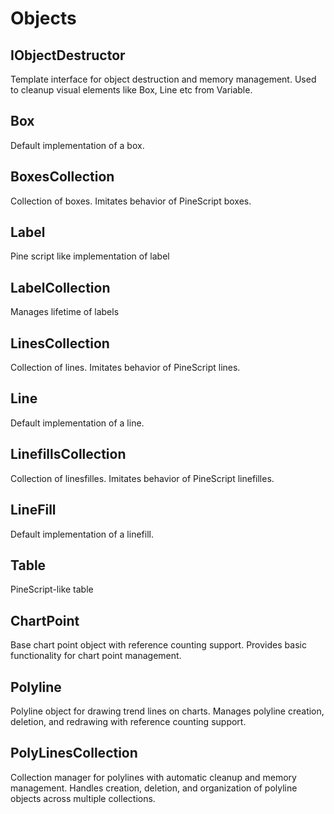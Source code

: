 # Objects

## IObjectDestructor

Template interface for object destruction and memory management. Used to cleanup visual elements like Box, Line etc from Variable.

## Box

Default implementation of a box.

## BoxesCollection

Collection of boxes. Imitates behavior of PineScript boxes.

## Label

Pine script like implementation of label

## LabelCollection

Manages lifetime of labels

## LinesCollection

Collection of lines. Imitates behavior of PineScript lines.

## Line

Default implementation of a line.

## LinefillsCollection

Collection of linesfilles. Imitates behavior of PineScript linefilles.

## LineFill

Default implementation of a linefill.

## Table

PineScript-like table

## ChartPoint

Base chart point object with reference counting support. Provides basic functionality for chart point management.

## Polyline

Polyline object for drawing trend lines on charts. Manages polyline creation, deletion, and redrawing with reference counting support.

## PolyLinesCollection

Collection manager for polylines with automatic cleanup and memory management. Handles creation, deletion, and organization of polyline objects across multiple collections.